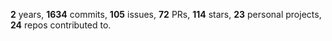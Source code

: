 **2** years, **1634** commits, **105** issues, **72** PRs, **114** stars, **23** personal projects, **24** repos contributed to.
